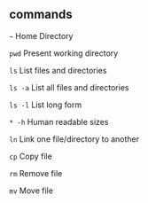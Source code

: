 ## commands

`~` Home Directory

`pwd` Present working directory

`ls` List files and directories

`ls -a` List all files and directories

`ls -l` List long form

`* -h` Human readable sizes

`ln` Link one file/directory to another

`cp` Copy file

`rm` Remove file

`mv` Move file
